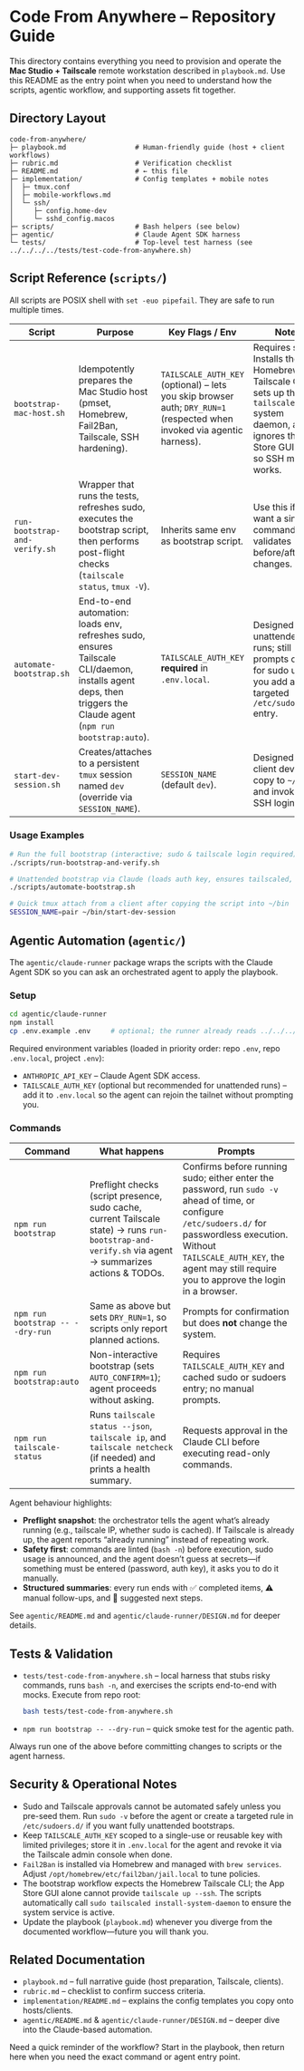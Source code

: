 # Code From Anywhere – Repository Guide

This directory contains everything you need to provision and operate the **Mac Studio + Tailscale** remote workstation described in `playbook.md`. Use this README as the entry point when you need to understand how the scripts, agentic workflow, and supporting assets fit together.

## Directory Layout

```
code-from-anywhere/
├─ playbook.md                 # Human-friendly guide (host + client workflows)
├─ rubric.md                   # Verification checklist
├─ README.md                   # ← this file
├─ implementation/             # Config templates + mobile notes
│  ├─ tmux.conf
│  ├─ mobile-workflows.md
│  └─ ssh/
│     ├─ config.home-dev
│     └─ sshd_config.macos
├─ scripts/                    # Bash helpers (see below)
├─ agentic/                    # Claude Agent SDK harness
└─ tests/                      # Top-level test harness (see ../../../../tests/test-code-from-anywhere.sh)
```

## Script Reference (`scripts/`)

All scripts are POSIX shell with `set -euo pipefail`. They are safe to run multiple times.

| Script | Purpose | Key Flags / Env | Notes |
| --- | --- | --- | --- |
| `bootstrap-mac-host.sh` | Idempotently prepares the Mac Studio host (pmset, Homebrew, Fail2Ban, Tailscale, SSH hardening). | `TAILSCALE_AUTH_KEY` (optional) – lets you skip browser auth; `DRY_RUN=1` (respected when invoked via agentic harness). | Requires sudo. Installs the Homebrew Tailscale CLI, sets up the `tailscaled` system daemon, and ignores the App Store GUI build so SSH mode works. |
| `run-bootstrap-and-verify.sh` | Wrapper that runs the tests, refreshes sudo, executes the bootstrap script, then performs post-flight checks (`tailscale status`, `tmux -V`). | Inherits same env as bootstrap script. | Use this if you want a single command that validates before/after changes. |
| `automate-bootstrap.sh` | End-to-end automation: loads env, refreshes sudo, ensures Tailscale CLI/daemon, installs agent deps, then triggers the Claude agent (`npm run bootstrap:auto`). | `TAILSCALE_AUTH_KEY` **required** in `.env.local`. | Designed for unattended runs; still prompts once for sudo unless you add a targeted `/etc/sudoers.d/` entry. |
| `start-dev-session.sh` | Creates/attaches to a persistent `tmux` session named `dev` (override via `SESSION_NAME`). | `SESSION_NAME` (default `dev`). | Designed for client devices: copy to `~/bin` and invoke after SSH login. |

### Usage Examples

```bash
# Run the full bootstrap (interactive; sudo & tailscale login required)
./scripts/run-bootstrap-and-verify.sh

# Unattended bootstrap via Claude (loads auth key, ensures tailscaled, runs full flow)
./scripts/automate-bootstrap.sh

# Quick tmux attach from a client after copying the script into ~/bin
SESSION_NAME=pair ~/bin/start-dev-session
```

## Agentic Automation (`agentic/`)

The `agentic/claude-runner` package wraps the scripts with the Claude Agent SDK so you can ask an orchestrated agent to apply the playbook.

### Setup

```bash
cd agentic/claude-runner
npm install
cp .env.example .env     # optional; the runner already reads ../../../../.env(.local)
```

Required environment variables (loaded in priority order: repo `.env`, repo `.env.local`, project `.env`):

- `ANTHROPIC_API_KEY` – Claude Agent SDK access.
- `TAILSCALE_AUTH_KEY` (optional but recommended for unattended runs) – add it to `.env.local` so the agent can rejoin the tailnet without prompting you.

### Commands

| Command | What happens | Prompts |
| --- | --- | --- |
| `npm run bootstrap` | Preflight checks (script presence, sudo cache, current Tailscale state) → runs `run-bootstrap-and-verify.sh` via agent → summarizes actions & TODOs. | Confirms before running sudo; either enter the password, run `sudo -v` ahead of time, or configure `/etc/sudoers.d/` for passwordless execution. Without `TAILSCALE_AUTH_KEY`, the agent may still require you to approve the login in a browser. |
| `npm run bootstrap -- --dry-run` | Same as above but sets `DRY_RUN=1`, so scripts only report planned actions. | Prompts for confirmation but does **not** change the system. |
| `npm run bootstrap:auto` | Non-interactive bootstrap (sets `AUTO_CONFIRM=1`); agent proceeds without asking. | Requires `TAILSCALE_AUTH_KEY` and cached sudo or sudoers entry; no manual prompts. |
| `npm run tailscale-status` | Runs `tailscale status --json`, `tailscale ip`, and `tailscale netcheck` (if needed) and prints a health summary. | Requests approval in the Claude CLI before executing read-only commands. |

Agent behaviour highlights:

- **Preflight snapshot**: the orchestrator tells the agent what’s already running (e.g., tailscale IP, whether sudo is cached). If Tailscale is already up, the agent reports “already running” instead of repeating work.
- **Safety first**: commands are linted (`bash -n`) before execution, sudo usage is announced, and the agent doesn’t guess at secrets—if something must be entered (password, auth key), it asks you to do it manually.
- **Structured summaries**: every run ends with ✅ completed items, ⚠️ manual follow-ups, and 🔁 suggested next steps.

See `agentic/README.md` and `agentic/claude-runner/DESIGN.md` for deeper details.

## Tests & Validation

- `tests/test-code-from-anywhere.sh` – local harness that stubs risky commands, runs `bash -n`, and exercises the scripts end-to-end with mocks. Execute from repo root:
  ```bash
  bash tests/test-code-from-anywhere.sh
  ```
- `npm run bootstrap -- --dry-run` – quick smoke test for the agentic path.

Always run one of the above before committing changes to scripts or the agent harness.

## Security & Operational Notes

- Sudo and Tailscale approvals cannot be automated safely unless you pre-seed them. Run `sudo -v` before the agent or create a targeted rule in `/etc/sudoers.d/` if you want fully unattended bootstraps.
- Keep `TAILSCALE_AUTH_KEY` scoped to a single-use or reusable key with limited privileges; store it in `.env.local` for the agent and revoke it via the Tailscale admin console when done.
- `Fail2Ban` is installed via Homebrew and managed with `brew services`. Adjust `/opt/homebrew/etc/fail2ban/jail.local` to tune policies.
- The bootstrap workflow expects the Homebrew Tailscale CLI; the App Store GUI alone cannot provide `tailscale up --ssh`. The scripts automatically call `sudo tailscaled install-system-daemon` to ensure the system service is active.
- Update the playbook (`playbook.md`) whenever you diverge from the documented workflow—future you will thank you.

## Related Documentation

- `playbook.md` – full narrative guide (host preparation, Tailscale, clients).
- `rubric.md` – checklist to confirm success criteria.
- `implementation/README.md` – explains the config templates you copy onto hosts/clients.
- `agentic/README.md` & `agentic/claude-runner/DESIGN.md` – deeper dive into the Claude-based automation.

Need a quick reminder of the workflow? Start in the playbook, then return here when you need the exact command or agent entry point.
